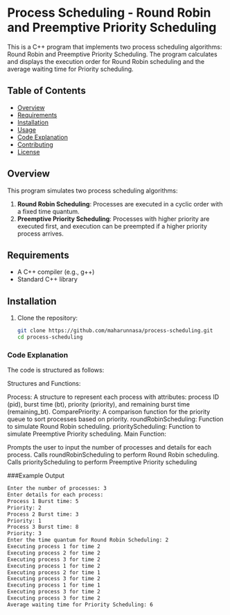 # Process Scheduling - Round Robin and Preemptive Priority Scheduling

This is a C++ program that implements two process scheduling algorithms: Round Robin and Preemptive Priority Scheduling. The program calculates and displays the execution order for Round Robin scheduling and the average waiting time for Priority scheduling.

## Table of Contents

- [Overview](#overview)
- [Requirements](#requirements)
- [Installation](#installation)
- [Usage](#usage)
- [Code Explanation](#code-explanation)
- [Contributing](#contributing)
- [License](#license)

## Overview

This program simulates two process scheduling algorithms:
1. **Round Robin Scheduling**: Processes are executed in a cyclic order with a fixed time quantum.
2. **Preemptive Priority Scheduling**: Processes with higher priority are executed first, and execution can be preempted if a higher priority process arrives.

## Requirements

- A C++ compiler (e.g., g++)
- Standard C++ library

## Installation

1. Clone the repository:

   ```bash
   git clone https://github.com/maharunnasa/process-scheduling.git
   cd process-scheduling

### Code Explanation
The code is structured as follows:

Structures and Functions:

Process: A structure to represent each process with attributes: process ID (pid), burst time (bt), priority (priority), and remaining burst time (remaining_bt).
ComparePriority: A comparison function for the priority queue to sort processes based on priority.
roundRobinScheduling: Function to simulate Round Robin scheduling.
priorityScheduling: Function to simulate Preemptive Priority scheduling.
Main Function:

Prompts the user to input the number of processes and details for each process.
Calls roundRobinScheduling to perform Round Robin scheduling.
Calls priorityScheduling to perform Preemptive Priority scheduling

###Example Output
   ```bash
Enter the number of processes: 3
Enter details for each process:
Process 1 Burst time: 5
Priority: 2
Process 2 Burst time: 3
Priority: 1
Process 3 Burst time: 8
Priority: 3
Enter the time quantum for Round Robin Scheduling: 2
Executing process 1 for time 2
Executing process 2 for time 2
Executing process 3 for time 2
Executing process 1 for time 2
Executing process 2 for time 1
Executing process 3 for time 2
Executing process 1 for time 1
Executing process 3 for time 2
Executing process 3 for time 2
Average waiting time for Priority Scheduling: 6

